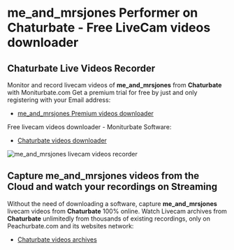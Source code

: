 # me_and_mrsjones Performer on Chaturbate - Free LiveCam videos downloader

## Chaturbate Live Videos Recorder

Monitor and record livecam videos of **me_and_mrsjones** from **Chaturbate** with Moniturbate.com
Get a premium trial for free by just and only registering with your Email address:
* [me_and_mrsjones Premium videos downloader](https://moniturbate.com/request-demo-licence-key.html)

Free livecam videos downloader - Moniturbate Software:
* [Chaturbate videos downloader](https://moniturbate.com/moniturbate-download-software.html)

![me_and_mrsjones livecam videos recorder](https://peachurnet.com/templates/moniturbate-software.png)


## Capture me_and_mrsjones videos from the Cloud and watch your recordings on Streaming

Without the need of downloading a software, capture **me_and_mrsjones** livecam videos from **Chaturbate** 100% online.
Watch Livecam archives from **Chaturbate** unlimitedly from thousands of existing recordings, only on Peachurbate.com and its websites network:
* [Chaturbate videos archives](https://peachurnet.com/)